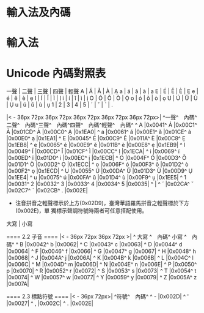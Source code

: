 輸入法及內碼
====================

# 輸入法

# Unicode 內碼對照表
<div id="table-unicode-muyin">
一聲 | 二聲 | 三聲 | 四聲 | 輕聲
A | Á | Ǎ | À | Ạ
a | á | ǎ | à | ạ
E | É | Ě | È | Ẹ
e | é | ě | è | ẹ
I | Í | Ǐ | Ì | Ị
i | í | ǐ | ì | ị
O | Ó | Ǒ | Ò | Ọ
o | ó | ǒ | ò | ọ
U | Ú | Ǔ | Ù | Ụ
u | ú | ǔ | ù | ụ
1 | 2 | 3 | 4 | 5
  | ˊ | ˇ | ˋ | .
</div>

|< - 36px 72px 36px 72px 36px 72px 36px 72px 36px 72px>|
^一聲^　內碼^二聲^　內碼^三聲^　內碼^四聲^　內碼^輕聲^　內碼^
^  A  |0x0041^  Á  |0x00C1^  Ǎ  |0x01CD^  À  |0x00C0^  Ạ  |0x1EA0|
^  a  |0x0061^  á  |0x00E1^  ǎ  |0x01CE^  à  |0x00E0^  ạ  |0x1EA1|
^  E  |0x0045^  É  |0x00C9^  Ě  |0x011A^  È  |0x00C8^  Ẹ  |0x1EB8|
^  e  |0x0065^  é  |0x00E9^  ě  |0x011B^  è  |0x00E8^  ẹ  |0x1EB9|
^  I  |0x0049^  Í  |0x00CD^  Ǐ  |0x01CF^  Ì  |0x00CC^  Ị  |0x1ECA|
^  i  |0x0069^  í  |0x00ED^  ǐ  |0x01D0^  ì  |0x00EC^  ị  |0x1ECB|
^  O  |0x004F^  Ó  |0x00D3^  Ǒ  |0x01D1^  Ò  |0x00D2^  Ọ  |0x1ECC|
^  o  |0x006F^  ó  |0x00F3^  ǒ  |0x01D2^  ò  |0x00F2^  ọ  |0x1ECD|
^  U  |0x0055^  Ú  |0x00DA^  Ǔ  |0x01D3^  Ù  |0x00D9^  Ụ  |0x1EE4|
^  u  |0x0075^  ú  |0x00FA^  ǔ  |0x01D4^  ù  |0x00F9^  ụ  |0x1EE5|
^  1  |0x0031^  2  |0x0032^  3  |0x0033^  4  |0x0034^  5  |0x0035|
^     |      ^  ˊ  |0x02CA^  ˇ  |0x02C7^  ˋ  |0x02CB^  .  |0x002E|

  * 注音拼音之輕聲標示於上方(0x02D9)，臺灣華語羅馬拼音之輕聲標於下方(0x002E)，單
獨標示聲調符號時兩者可任意搭配使用。

<div id="table-unicode-zihyin">
大寫 | 小寫
</div>

==== 2.2 子音 ====
|< - 36px 72px 36px 72px >|
^  大寫  ^　內碼^  小寫  ^　內碼^
^  B  |0x0042^  b  |0x0062|
^  C  |0x0043^  c  |0x0063|
^  D  |0x0044^  d  |0x0064|
^  F  |0x0046^  f  |0x0066|
^  G  |0x0047^  g  |0x0067|
^  H  |0x0048^  h  |0x0068|
^  J  |0x004A^  j  |0x006A|
^  K  |0x004B^  k  |0x006B|
^  L  |0x004C^  l  |0x006C|
^  M  |0x004D^  m  |0x006D|
^  N  |0x004E^  n  |0x006E|
^  P  |0x0050^  p  |0x0070|
^  R  |0x0052^  r  |0x0072|
^  S  |0x0053^  s  |0x0073|
^  T  |0x0054^  t  |0x0074|
^  W  |0x0057^  w  |0x0077|
^  Y  |0x0059^  y  |0x0079|
^  Z  |0x005A^  z  |0x007A|

==== 2.3 標點符號 ====
|< - 36px 72px>|
^符號^　內碼^
^  -  |0x002D|
^  '  |0x0027|
^  ,  |0x002C|
^  .  |0x002E|

